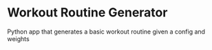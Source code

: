 # Workout Routine Generator
Python app that generates a basic workout routine given a config and weights